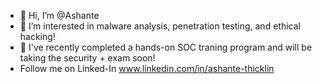 - 👋 Hi, I’m @Ashante
- 👀 I’m interested in malware analysis, penetration testing, and ethical hacking!
- 🌱 I've recently completed a hands-on SOC traning program and will be taking the security + exam soon!
- Follow me on Linked-In www.linkedin.com/in/ashante-thicklin



<!---
AshanteT/AshanteT is a ✨ special ✨ repository because its `README.md` (this file) appears on your GitHub profile.
You can click the Preview link to take a look at your changes.
--->
